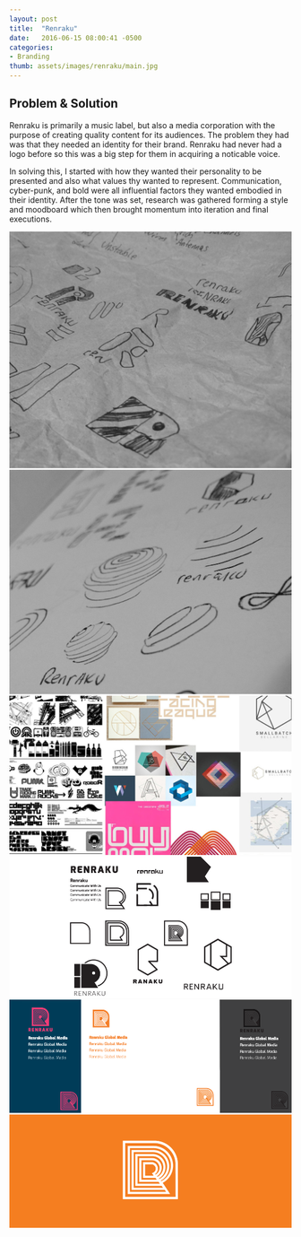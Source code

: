 ```yaml
---
layout: post
title:  "Renraku"
date:   2016-06-15 08:00:41 -0500
categories:
- Branding
thumb: assets/images/renraku/main.jpg
---
```

Problem & Solution
------------------
Renraku is primarily a music label, but also a media corporation with the purpose of creating quality content for its audiences. The problem they had was that they needed an identity for their brand. Renraku had never had a logo before so this was a big step for them in acquiring a noticable voice.

In solving this, I started with how they wanted their personality to be presented and also what values thy wanted to represent. Communication, cyber-punk, and bold were all influential factors they wanted embodied in their identity. After the tone was set, research was gathered forming a style and moodboard which then brought momentum into iteration and final executions.


<div class="example-container">
<img class="example-img" alt="Logo Sketches" src="/assets/images/renraku/ideas1.jpg">
</div>

<div class="example-container">
<img class="example-img" alt="Logo Sketches" src="/assets/images/renraku/ideas2.jpg">
</div>

<div class="example-container">
<img class="example-img" alt="Logo Moodboard" src="/assets/images/renraku/moodboard.jpg">
</div>

<div class="example-container">
<img class="example-img" alt="Logo Ideations" src="/assets/images/renraku/draft.jpg">
</div>

<div class="example-container">
<img class="example-img" alt="Logo Color" src="/assets/images/renraku/color2.png">
</div>

<div class="example-container">
<img class="example-img" alt="Final Logo" src="/assets/images/renraku/main.jpg">
</div>
